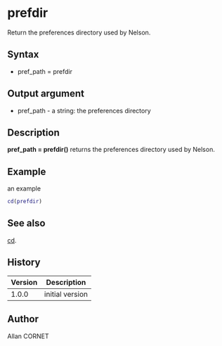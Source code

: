 

# prefdir

Return the preferences directory used by Nelson.

## Syntax

- pref_path = prefdir

## Output argument

 - pref_path - a string: the preferences directory

## Description


  <p><b>pref_path = prefdir()</b> returns the preferences directory used by Nelson.</p>


## Example

an example
```matlab
cd(prefdir)
```

## See also

[cd](../files_folders_functions/cd.md).
## History

|Version|Description|
|------|------|
|1.0.0|initial version|


## Author

Allan CORNET



